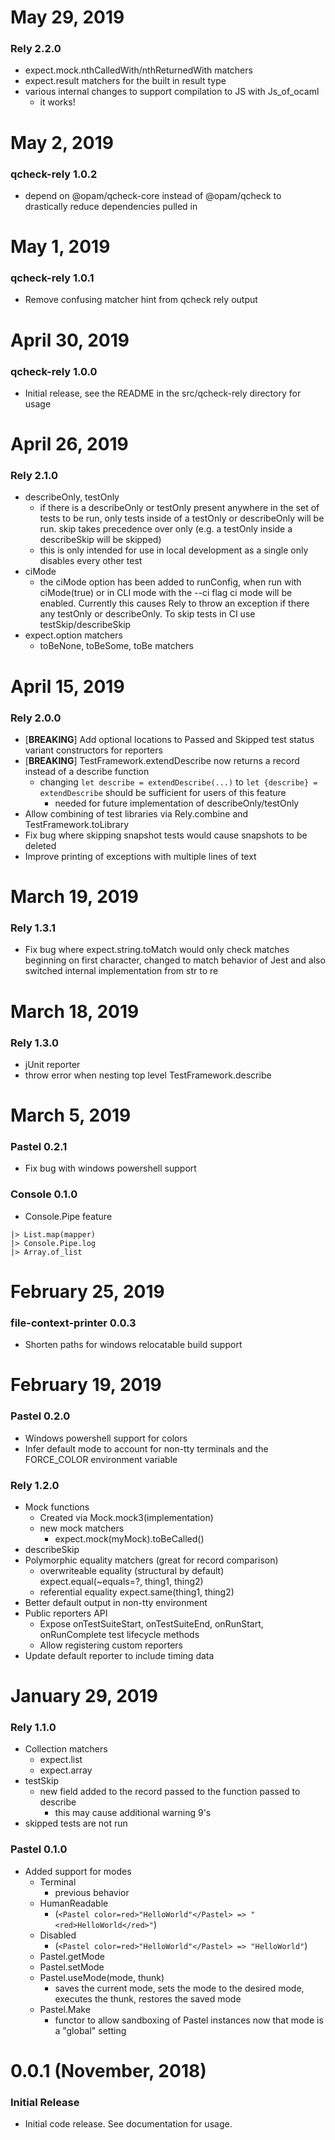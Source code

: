 # May 29, 2019
### Rely 2.2.0
* expect.mock.nthCalledWith/nthReturnedWith matchers
* expect.result matchers for the built in result type
* various internal changes to support compilation to JS with Js_of_ocaml
  * it works!

# May 2, 2019
### qcheck-rely 1.0.2
* depend on @opam/qcheck-core instead of @opam/qcheck to drastically reduce
dependencies pulled in

# May 1, 2019
### qcheck-rely 1.0.1
* Remove confusing matcher hint from qcheck rely output

# April 30, 2019
### qcheck-rely 1.0.0
* Initial release, see the README in the src/qcheck-rely directory for usage

# April 26, 2019
### Rely 2.1.0
* describeOnly, testOnly
  * if there is a describeOnly or testOnly present anywhere in the set of tests
  to be run, only tests inside of a testOnly or describeOnly will be run. skip
  takes precedence over only (e.g. a testOnly inside a describeSkip will be skipped)
  * this is only intended for use in local development as a single only disables
  every other test
* ciMode
  * the ciMode option has been added to runConfig, when run with ciMode(true) or
  in CLI mode with the --ci flag ci mode will be enabled. Currently this causes
  Rely to throw an exception if there any testOnly or describeOnly. To skip
  tests in CI use testSkip/describeSkip
* expect.option matchers
  * toBeNone, toBeSome, toBe matchers

# April 15, 2019
### Rely 2.0.0
* [**BREAKING**] Add optional locations to Passed and Skipped test status variant constructors for reporters
* [**BREAKING**] TestFramework.extendDescribe now returns a record instead of a describe function
  * changing ```let describe = extendDescribe(...)``` to ```let {describe} = extendDescribe``` should be sufficient for users of this feature
    * needed for future implementation of describeOnly/testOnly
* Allow combining of test libraries via Rely.combine and TestFramework.toLibrary
* Fix bug where skipping snapshot tests would cause snapshots to be deleted
* Improve printing of exceptions with multiple lines of text

# March 19, 2019
### Rely 1.3.1
* Fix bug where expect.string.toMatch would only check matches beginning on first character,
changed to match behavior of Jest and also switched internal implementation from str to re

# March 18, 2019
### Rely 1.3.0
* jUnit reporter
* throw error when nesting top level TestFramework.describe

# March 5, 2019
### Pastel 0.2.1
* Fix bug with windows powershell support

### Console 0.1.0
* Console.Pipe feature
``` foo
|> List.map(mapper)
|> Console.Pipe.log
|> Array.of_list
```

# February 25, 2019
### file-context-printer 0.0.3
* Shorten paths for windows relocatable build support

# February 19, 2019
### Pastel 0.2.0
* Windows powershell support for colors
* Infer default mode to account for non-tty terminals and the FORCE_COLOR environment variable
### Rely 1.2.0
* Mock functions
  * Created via Mock.mock3(implementation)
  * new mock matchers
    * expect.mock(myMock).toBeCalled()
* describeSkip
* Polymorphic equality matchers (great for record comparison)
  * overwriteable equality (structural by default) expect.equal(~equals=?, thing1, thing2)
  * referential equality expect.same(thing1, thing2)
* Better default output in non-tty environment
* Public reporters API
  * Expose onTestSuiteStart, onTestSuiteEnd, onRunStart, onRunComplete test lifecycle methods
  * Allow registering custom reporters
* Update default reporter to include timing data

# January 29, 2019
### Rely 1.1.0
* Collection matchers
  * expect.list
  * expect.array
* testSkip
  * new field added to the record passed to the function passed to describe
    * this may cause additional warning 9's
* skipped tests are not run

### Pastel 0.1.0
* Added support for modes
  * Terminal
    * previous behavior
  * HumanReadable
    * (```<Pastel color=red>"HelloWorld"</Pastel> => "<red>HelloWorld</red>"```)
  * Disabled
    * (```<Pastel color=red>"HelloWorld"</Pastel> => "HelloWorld"```)
  * Pastel.getMode
  * Pastel.setMode
  * Pastel.useMode(mode, thunk)
    * saves the current mode, sets the mode to the desired mode, executes the thunk, restores the saved mode
  * Pastel.Make
    * functor to allow sandboxing of Pastel instances now that mode is a "global" setting

# 0.0.1 (November, 2018)

### Initial Release

* Initial code release. See documentation for usage.
